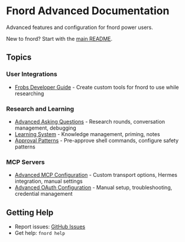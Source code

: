# Fnord Advanced Documentation

Advanced features and configuration for fnord power users.

New to fnord? Start with the [main README](../README.md).

## Topics

### User Integrations
- [Frobs Developer Guide](frobs-guide.md) - Create custom tools for fnord to use while researching

### Research and Learning
- [Advanced Asking Questions](asking-questions.md) - Research rounds, conversation management, debugging
- [Learning System](learning-system.md) - Knowledge management, priming, notes
- [Approval Patterns](approval-patterns.md) - Pre-approve shell commands, configure safety patterns

### MCP Servers
- [Advanced MCP Configuration](mcp-advanced.md) - Custom transport options, Hermes integration, manual settings
- [Advanced OAuth Configuration](oauth-advanced.md) - Manual setup, troubleshooting, credential management

## Getting Help

- Report issues: [GitHub Issues](https://github.com/sysread/fnord/issues)
- Get help: `fnord help`
